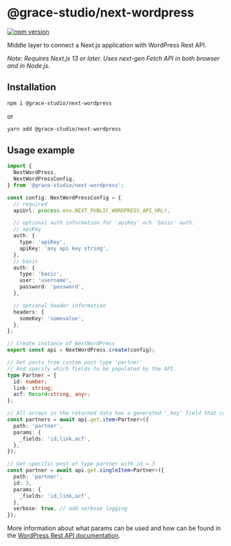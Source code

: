# @grace-studio/next-wordpress

[![npm version](https://badge.fury.io/js/@grace-studio%2Fnext-wordpress.svg)](https://badge.fury.io/js/@grace-studio%2Fnext-wordpress)

Middle layer to connect a Next.js application with WordPress Rest API.

_Note: Requires Next.js 13 or later. Uses next-gen Fetch API in both browser and in Node.js._

## Installation

```bash
npm i @grace-studio/next-wordpress
```

or

```bash
yarn add @grace-studio/next-wordpress
```

## Usage example

```ts
import {
  NextWordPress,
  NextWordPressConfig,
} from '@grace-studio/next-wordpress';

const config: NextWordPressConfig = {
  // required
  apiUrl: process.env.NEXT_PUBLIC_WORDPRESS_API_URL!,

  // optional auth information for 'apiKey' och 'basic' auth.
  // apiKey
  auth: {
    type: 'apiKey',
    apiKey: 'any api key string',
  },
  // basic
  auth: {
    type: 'basic',
    user: 'username',
    password: 'password',
  },

  // optional header information
  headers: {
    someKey: 'somevalue',
  },
};

// Create instance of NextWordPress
export const api = NextWordPress.create(config);

// Get posts from custom post type 'partner'
// And specify which fields to be populated by the API.
type Partner = {
  id: number;
  link: string;
  acf: Record<string, any>;
};

// All arrays in the returned data has a generated '_key' field that can be used for the 'key' prop in React loops in rendering.
const partners = await api.get.item<Partner>({
  path: 'partner',
  params: {
    _fields: 'id,link,acf',
  },
});

// Get specific post of type partner with id = 3
const partner = await api.get.singleItem<Partner>({
  path: 'partner',
  id: 3,
  params: {
    _fields: 'id,link,acf',
  },
  verbose: true, // add verbose logging
});
```

More information about what params can be used and how can be found in the [WordPress Rest API documentation](https://developer.wordpress.org/rest-api/using-the-rest-api/).
